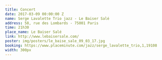 ```yaml
---
title: Concert
date: 2017-03-09 00:00:00 Z
name: Serge Lavalette Trio jazz - Le Baiser Salé
address: 58, rue des Lombards - 75001 Paris
time: 21h30
place_name: Le Baiser Salé
link: http://www.lebaisersale.com/
poster: img/posters/le_baise_sale_09_03_17.jpg
booking: https://www.placeminute.com/jazz/serge_lavalette_trio,1,19108.html?id_date=74793
width: 300px
---
```


